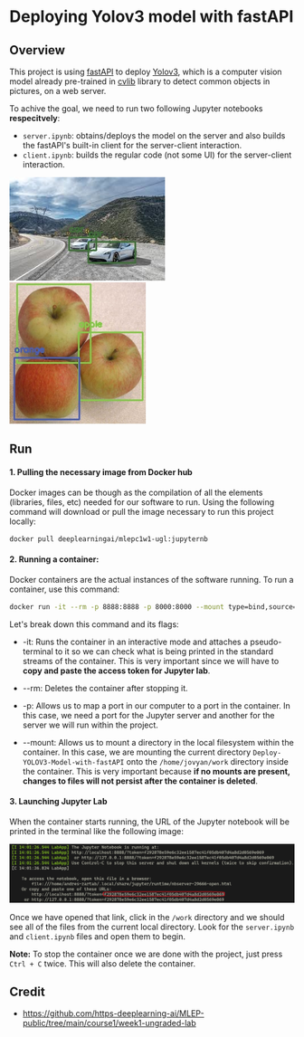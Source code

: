 # Deploying Yolov3 model with fastAPI

## Overview
This project is using [fastAPI](https://fastapi.tiangolo.com/) to deploy [Yolov3](https://pjreddie.com/darknet/yolo/), which is a computer vision model already pre-trained in [cvlib](https://www.cvlib.net/) library to detect common objects in pictures, on a web server. 

To achive the goal, we need to run two following Jupyter notebooks **respecitvely**:
- `server.ipynb`: obtains/deploys the model on the server and also builds the fastAPI's built-in client for the server-client interaction.
- `client.ipynb`: builds the regular code (not some UI) for the server-client interaction.
  
![Token in terminal](./assets/car2.jpg) ![Token in terminal](./assets/apples.jpg)

 ## Run

#### 1. Pulling the necessary image from Docker hub
Docker images can be though as the compilation of all the elements (libraries, files, etc) needed for our software to run. Using the following command will download or pull the image necessary to run this project locally:
```bash
docker pull deeplearningai/mlepc1w1-ugl:jupyternb
```

#### 2. Running a container:

Docker containers are the actual instances of the software running. To run a container, use this command:
```bash
docker run -it --rm -p 8888:8888 -p 8000:8000 --mount type=bind,source="$(pwd)",target=/home/jovyan/work deeplearningai/mlepc1w1-ugl:jupyternb
```
 
Let's break down this command and its flags:
 
- -it: Runs the container in an interactive mode and attaches a pseudo-terminal to it so we can check what is being printed in the standard streams of the container. This is very important since we will have to **copy and paste the access token for Jupyter lab**.

- --rm: Deletes the container after stopping it.
- -p: Allows us to map a port in our computer to a port in the container. In this case, we need a port for the Jupyter server and another for the server we will run within the project.
- --mount: Allows us to mount a directory in the local filesystem within the container. In this case, we are mounting the current directory `Deploy-YOLOV3-Model-with-fastAPI` onto the `/home/jovyan/work` directory inside the container. This is very important because **if no mounts are present, changes to files will not persist after the container is deleted**. 
  
#### 3. Launching Jupyter Lab 
When the container starts running, the URL of the Jupyter notebook will be printed in the terminal like the following image: 

![Token in terminal](./assets/token.png)
 
Once we have opened that link, click in the `/work` directory and we should see all of the files from the current local directory. Look for the `server.ipynb`  and  `client.ipynb` files and open them to begin.

**Note:** To stop the container once we are done with the project, just press `Ctrl + C` twice. This will also delete the container.
 
## Credit
- https://github.com/https-deeplearning-ai/MLEP-public/tree/main/course1/week1-ungraded-lab
   

